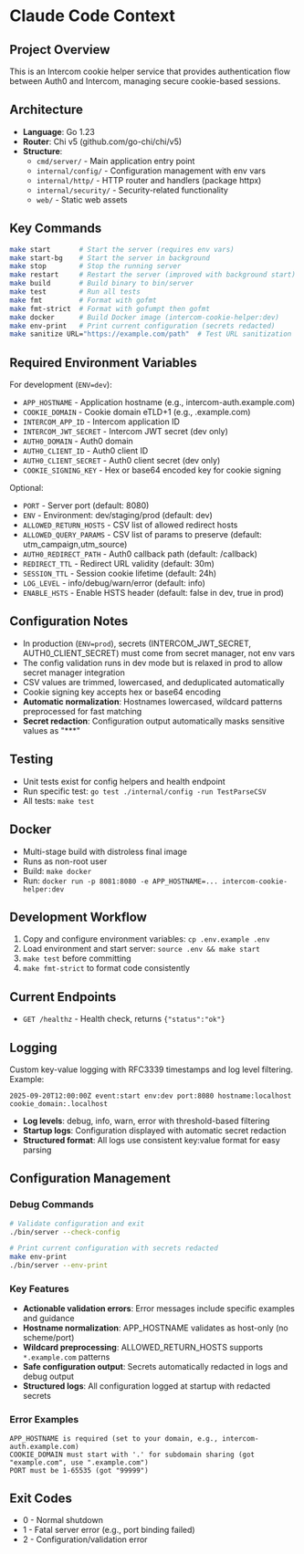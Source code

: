 # Claude Code Context

## Project Overview
This is an Intercom cookie helper service that provides authentication flow between Auth0 and Intercom, managing secure cookie-based sessions.

## Architecture
- **Language**: Go 1.23
- **Router**: Chi v5 (github.com/go-chi/chi/v5)
- **Structure**:
  - `cmd/server/` - Main application entry point
  - `internal/config/` - Configuration management with env vars
  - `internal/http/` - HTTP router and handlers (package httpx)
  - `internal/security/` - Security-related functionality
  - `web/` - Static web assets

## Key Commands
```bash
make start       # Start the server (requires env vars)
make start-bg    # Start the server in background
make stop        # Stop the running server
make restart     # Restart the server (improved with background start)
make build       # Build binary to bin/server
make test        # Run all tests
make fmt         # Format with gofmt
make fmt-strict  # Format with gofumpt then gofmt
make docker      # Build Docker image (intercom-cookie-helper:dev)
make env-print   # Print current configuration (secrets redacted)
make sanitize URL="https://example.com/path"  # Test URL sanitization
```

## Required Environment Variables
For development (`ENV=dev`):
- `APP_HOSTNAME` - Application hostname (e.g., intercom-auth.example.com)
- `COOKIE_DOMAIN` - Cookie domain eTLD+1 (e.g., .example.com)
- `INTERCOM_APP_ID` - Intercom application ID
- `INTERCOM_JWT_SECRET` - Intercom JWT secret (dev only)
- `AUTH0_DOMAIN` - Auth0 domain
- `AUTH0_CLIENT_ID` - Auth0 client ID
- `AUTH0_CLIENT_SECRET` - Auth0 client secret (dev only)
- `COOKIE_SIGNING_KEY` - Hex or base64 encoded key for cookie signing

Optional:
- `PORT` - Server port (default: 8080)
- `ENV` - Environment: dev/staging/prod (default: dev)
- `ALLOWED_RETURN_HOSTS` - CSV list of allowed redirect hosts
- `ALLOWED_QUERY_PARAMS` - CSV list of params to preserve (default: utm_campaign,utm_source)
- `AUTH0_REDIRECT_PATH` - Auth0 callback path (default: /callback)
- `REDIRECT_TTL` - Redirect URL validity (default: 30m)
- `SESSION_TTL` - Session cookie lifetime (default: 24h)
- `LOG_LEVEL` - info/debug/warn/error (default: info)
- `ENABLE_HSTS` - Enable HSTS header (default: false in dev, true in prod)

## Configuration Notes
- In production (`ENV=prod`), secrets (INTERCOM_JWT_SECRET, AUTH0_CLIENT_SECRET) must come from secret manager, not env vars
- The config validation runs in dev mode but is relaxed in prod to allow secret manager integration
- CSV values are trimmed, lowercased, and deduplicated automatically
- Cookie signing key accepts hex or base64 encoding
- **Automatic normalization**: Hostnames lowercased, wildcard patterns preprocessed for fast matching
- **Secret redaction**: Configuration output automatically masks sensitive values as "***"

## Testing
- Unit tests exist for config helpers and health endpoint
- Run specific test: `go test ./internal/config -run TestParseCSV`
- All tests: `make test`

## Docker
- Multi-stage build with distroless final image
- Runs as non-root user
- Build: `make docker`
- Run: `docker run -p 8081:8080 -e APP_HOSTNAME=... intercom-cookie-helper:dev`

## Development Workflow
1. Copy and configure environment variables: `cp .env.example .env`
2. Load environment and start server: `source .env && make start`
3. `make test` before committing
4. `make fmt-strict` to format code consistently

## Current Endpoints
- `GET /healthz` - Health check, returns `{"status":"ok"}`

## Logging
Custom key-value logging with RFC3339 timestamps and log level filtering. Example:
```
2025-09-20T12:00:00Z event:start env:dev port:8080 hostname:localhost cookie_domain:.localhost
```
- **Log levels**: debug, info, warn, error with threshold-based filtering
- **Startup logs**: Configuration displayed with automatic secret redaction
- **Structured format**: All logs use consistent key:value format for easy parsing

## Configuration Management

### Debug Commands
```bash
# Validate configuration and exit
./bin/server --check-config

# Print current configuration with secrets redacted
make env-print
./bin/server --env-print
```

### Key Features
- **Actionable validation errors**: Error messages include specific examples and guidance
- **Hostname normalization**: APP_HOSTNAME validates as host-only (no scheme/port)
- **Wildcard preprocessing**: ALLOWED_RETURN_HOSTS supports `*.example.com` patterns
- **Safe configuration output**: Secrets automatically redacted in logs and debug output
- **Structured logs**: All configuration logged at startup with redacted secrets

### Error Examples
```
APP_HOSTNAME is required (set to your domain, e.g., intercom-auth.example.com)
COOKIE_DOMAIN must start with '.' for subdomain sharing (got "example.com", use ".example.com")
PORT must be 1-65535 (got "99999")
```

## Exit Codes
- 0 - Normal shutdown
- 1 - Fatal server error (e.g., port binding failed)
- 2 - Configuration/validation error